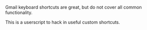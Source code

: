 Gmail keyboard shortcuts are great, but do not cover all common functionality.

This is a userscript to hack in useful custom shortcuts.
